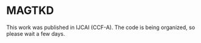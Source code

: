 # MAGTKD
This work was published in IJCAI (CCF-A).
The code is being organized, so please wait a few days.
